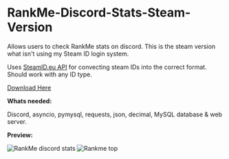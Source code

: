 # RankMe-Discord-Stats-Steam-Version
Allows users to check RankMe stats on discord. This is the steam version what isn't using my Steam ID login system.

Uses [SteamID.eu API](https://steamid.eu/steamidapi/) for convecting steam IDs into the correct format. Should work with any ID type.

[Download Here](https://github.com/WardPearce/RankMe-Discord-Stats-Steam-Version/releases/tag/1.0.0)

__Whats needed:__

Discord, asyncio, pymysql, requests, json, decimal, MySQL database & web server.

__Preview:__

![RankMe discord stats](https://image.ibb.co/c2CXUT/8d1e48333489c2650e85f24a403f0269.png)
![Rankme top](https://i.gyazo.com/d07d7908bdeb0f69248bfac1f751de46.png)
